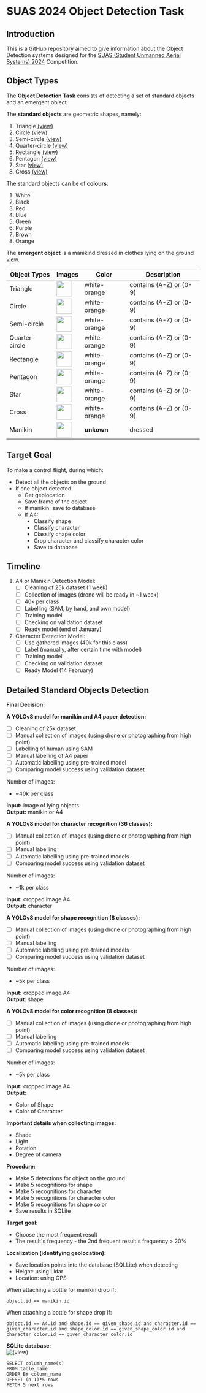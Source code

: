 # SUAS 2024 Object Detection Task

## Introduction

This is a GitHub repository aimed to give information about the Object Detection systems designed for the [SUAS (Student Unmanned Aerial Systems) 2024](https://suas-competition.org/) Competition. 

## Object Types

The **Object Detection Task** consists of detecting a set of standard objects and an emergent object.

The **standard objects** are geometric shapes, namely:

1. Triangle [(view)](images/triangle.jpg)
2. Circle [(view)](images/circuit.jpg)
3. Semi-circle [(view)](images/semi-circuit.jpg)
4. Quarter-circle [(view)](images/quarter-circle-edited.jpg)
5. Rectangle [(view)](images/rectangle.jpg)
6. Pentagon [(view)](images/pentagon.jpg)
7. Star ([view)](images/star.jpg)
8. Cross [(view)](images/cross.jpg)

The standard objects can be of **colours**:

1. White
2. Black
3. Red
4. Blue
5. Green
6. Purple
7. Brown
8. Orange

The **emergent object** is a manikind dressed in clothes lying on the ground [view](images/manikind.jpg).

| Object Types | Images | Color | Description |
| ---------|----------|----------|----------|
| Triangle | <img src="images/triangle.jpg" width="40"> | white-orange | contains (A-Z) or (0-9) |
| Circle | <img src="images/circuit.jpg" width="40">  | white-orange | contains (A-Z) or (0-9) |
| Semi-circle | <img src="images/semi-circuit.jpg" width="40">  | white-orange | contains (A-Z) or (0-9) |
| Quarter-circle | <img src="images/quarter-circle-edited.jpg" width="40">  | white-orange | contains (A-Z) or (0-9) |
| Rectangle | <img src="images/rectangle.jpg" width="40"> | white-orange | contains (A-Z) or (0-9) |
| Pentagon | <img src="images/pentagon.jpg" width="40">  | white-orange | contains (A-Z) or (0-9) |
| Star | <img src="images/star.jpg" width="40">  | white-orange | contains (A-Z) or (0-9) |
| Cross | <img src="images/cross.jpg" width="40">  | white-orange | contains (A-Z) or (0-9) |
| Manikin | <img src="images/manikin.jpg" width="40"> | **unkown** | dressed |

## Target Goal

To make a control flight, during which:
- Detect all the objects on the ground
- If one object detected:
  - Get geolocation
  - Save frame of the object
  - If manikin: save to database
  - If A4:
    - Classify shape
    - Classify character
    - Classify chape color
    - Crop character and classify character color
    - Save to database

## Timeline

1. A4 or Manikin Detection Model:
   - [ ] Cleaning of 25k dataset (1 week)
   - [ ] Collection of images (drone will be ready in ~1 week)
   - [ ] 40k per class
   - [ ] Labelling (SAM, by hand, and own model)
   - [ ] Training model
   - [ ] Checking on validation dataset
   - [ ] Ready model (end of January)

2. Character Detection Model:
   - [ ] Use gathered images (40k for this class)
   - [ ] Label (manually, after certain time with model)
   - [ ] Training model
   - [ ] Checking on validation dataset
   - [ ] Ready Model (14 February)

## Detailed Standard Objects Detection
**Final Decision:**

**A YOLOv8 model for manikin and A4 paper detection:**
- [ ] Cleaning of 25k dataset
- [ ] Manual collection of images (using drone or photographing from high point)
- [ ] Labelling of human using SAM
- [ ] Manual labelling of A4 paper
- [ ] Automatic labelling using pre-trained model
- [ ] Comparing model success using validation dataset

Number of images:
- ~40k per class

**Input:** image of lying objects\
**Output:** manikin or A4

**A YOLOv8 model for character recognition (36 classes):**
- [ ] Manual collection of images (using drone or photographing from high point)
- [ ] Manual labelling
- [ ] Automatic labelling using pre-trained models
- [ ] Comparing model success using validation dataset

Number of images:
- ~1k per class

**Input:** cropped image A4\
**Output:** character

**A YOLOv8 model for shape recognition (8 classes):**
- [ ] Manual collection of images (using drone or photographing from high point)
- [ ] Manual labelling
- [ ] Automatic labelling using pre-trained models
- [ ] Comparing model success using validation dataset

Number of images:
- ~5k per class

**Input:** cropped image A4\
**Output:** shape

**A YOLOv8 model for color recognition (8 classes):**
- [ ] Manual collection of images (using drone or photographing from high point)
- [ ] Manual labelling
- [ ] Automatic labelling using pre-trained models
- [ ] Comparing model success using validation dataset

Number of images:
- ~5k per class

**Input:** cropped image A4\
**Output:**
- Color of Shape
- Color of Character

**Important details when collecting images:**
- Shade
- Light
- Rotation
- Degree of camera

**Procedure:**
- Make 5 detections for object on the ground
- Make 5 recognitions for shape
- Make 5 recognitions for character
- Make 5 recognitions for character color
- Make 5 recognitions for shape color
- Save results in SQLite

**Target goal:**
- Choose the most frequent result
- The result's frequency - the 2nd frequent result's frequency > 20%

**Localization (identifying geolocation):**
- Save location points into the database (SQLLite) when detecting
- Height: using Lidar
- Location: using GPS

When attaching a bottle for manikin drop if:
```
object.id == manikin.id
```

When attaching a bottle for shape drop if:
```
object.id == A4.id and shape.id == given_shape.id and character.id == given_character.id and shape_color.id == given_shape_color.id and character_color.id == given_character_color.id
```

**SQLite database**:\
![(view)](images/image_db.jpg)

```
SELECT column_name(s)
FROM table_name
ORDER BY column_name
OFFSET (n-1)*5 rows
FETCH 5 next rows
```
